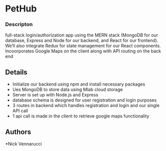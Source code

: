 
# PetHub

### Descripton

full-stack login/authorization app using the MERN stack (MongoDB for our database, Express and Node for our backend, and React for our frontend). We’ll also integrate Redux for state management for our React components.  Incoorporates Google Maps on the client along with API routing on the back end

## Details
* Initialize our backend using npm and install necessary packages
* Ues MongoDB to store data using Mlab cloud storage
* Server is set up with Node.js and Express
* database schema is designed for user registration and login purposes
* 3 routes in backend which handles registration and login and our single API call
* 1 api call is made in the client to retrieve google maps functionality

## Authors

*Nick Vennarucci
